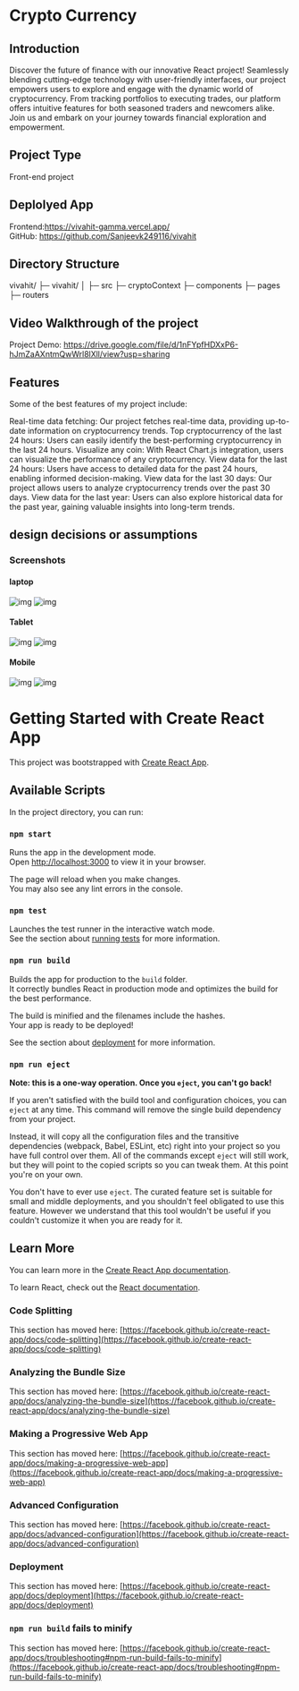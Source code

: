 # Crypto Currency

## Introduction

Discover the future of finance with our innovative React project! Seamlessly blending cutting-edge technology with user-friendly interfaces, our project empowers users to explore and engage with the dynamic world of cryptocurrency. From tracking portfolios to executing trades, our platform offers intuitive features for both seasoned traders and newcomers alike. Join us and embark on your journey towards financial exploration and empowerment.

## Project Type

Front-end project

## Deplolyed App

Frontend:https://vivahit-gamma.vercel.app/<br>
GitHub: https://github.com/Sanjeevk249116/vivahit<br>


## Directory Structure

vivahit/
├─ vivahit/
│ ├─ src
├─ cryptoContext
├─ components
├─ pages
├─ routers

## Video Walkthrough of the project

Project Demo: https://drive.google.com/file/d/1nFYpfHDXxP6-hJmZaAXntmQwWrl8lXll/view?usp=sharing



## Features


Some of the best features of my project include:

Real-time data fetching: Our project fetches real-time data, providing up-to-date information on cryptocurrency trends.
Top cryptocurrency of the last 24 hours: Users can easily identify the best-performing cryptocurrency in the last 24 hours.
Visualize any coin: With React Chart.js integration, users can visualize the performance of any cryptocurrency.
View data for the last 24 hours: Users have access to detailed data for the past 24 hours, enabling informed decision-making.
View data for the last 30 days: Our project allows users to analyze cryptocurrency trends over the past 30 days.
View data for the last year: Users can also explore historical data for the past year, gaining valuable insights into long-term trends.




## design decisions or assumptions

 <h3>Screenshots</h3>

 <h4>laptop</h4>

<img src='https://i.ibb.co/mRvhFGv/lapfront1.png' alt='img' />
<img src='https://i.ibb.co/64j1Bsc/lap2.png' alt='img' />

<h4>Tablet</h4>

<img src='https://i.ibb.co/YdwzHNS/tab1.png' alt='img' />
<img src='https://i.ibb.co/nBYqmJN/tab2.png' alt='img' />

<h4>Mobile</h4>

<img src='https://i.ibb.co/sQ4nDHs/mol1.png' alt='img' />
<img src='https://i.ibb.co/JQKc0J1/mol2.png' alt='img' />




# Getting Started with Create React App

This project was bootstrapped with [Create React App](https://github.com/facebook/create-react-app).

## Available Scripts

In the project directory, you can run:

### `npm start`

Runs the app in the development mode.\
Open [http://localhost:3000](http://localhost:3000) to view it in your browser.

The page will reload when you make changes.\
You may also see any lint errors in the console.

### `npm test`

Launches the test runner in the interactive watch mode.\
See the section about [running tests](https://facebook.github.io/create-react-app/docs/running-tests) for more information.

### `npm run build`

Builds the app for production to the `build` folder.\
It correctly bundles React in production mode and optimizes the build for the best performance.

The build is minified and the filenames include the hashes.\
Your app is ready to be deployed!

See the section about [deployment](https://facebook.github.io/create-react-app/docs/deployment) for more information.

### `npm run eject`

**Note: this is a one-way operation. Once you `eject`, you can't go back!**

If you aren't satisfied with the build tool and configuration choices, you can `eject` at any time. This command will remove the single build dependency from your project.

Instead, it will copy all the configuration files and the transitive dependencies (webpack, Babel, ESLint, etc) right into your project so you have full control over them. All of the commands except `eject` will still work, but they will point to the copied scripts so you can tweak them. At this point you're on your own.

You don't have to ever use `eject`. The curated feature set is suitable for small and middle deployments, and you shouldn't feel obligated to use this feature. However we understand that this tool wouldn't be useful if you couldn't customize it when you are ready for it.

## Learn More

You can learn more in the [Create React App documentation](https://facebook.github.io/create-react-app/docs/getting-started).

To learn React, check out the [React documentation](https://reactjs.org/).

### Code Splitting

This section has moved here: [https://facebook.github.io/create-react-app/docs/code-splitting](https://facebook.github.io/create-react-app/docs/code-splitting)

### Analyzing the Bundle Size

This section has moved here: [https://facebook.github.io/create-react-app/docs/analyzing-the-bundle-size](https://facebook.github.io/create-react-app/docs/analyzing-the-bundle-size)

### Making a Progressive Web App

This section has moved here: [https://facebook.github.io/create-react-app/docs/making-a-progressive-web-app](https://facebook.github.io/create-react-app/docs/making-a-progressive-web-app)

### Advanced Configuration

This section has moved here: [https://facebook.github.io/create-react-app/docs/advanced-configuration](https://facebook.github.io/create-react-app/docs/advanced-configuration)

### Deployment

This section has moved here: [https://facebook.github.io/create-react-app/docs/deployment](https://facebook.github.io/create-react-app/docs/deployment)

### `npm run build` fails to minify

This section has moved here: [https://facebook.github.io/create-react-app/docs/troubleshooting#npm-run-build-fails-to-minify](https://facebook.github.io/create-react-app/docs/troubleshooting#npm-run-build-fails-to-minify)
